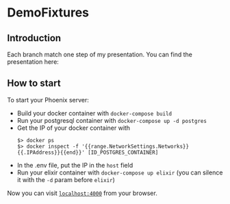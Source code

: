 # DemoFixtures

## Introduction

Each branch match one step of my presentation.
You can find the presentation here:

## How to start

To start your Phoenix server:

  * Build your docker container with `docker-compose build`
  * Run your postgresql container with `docker-compose up -d postgres`
  * Get the IP of your docker container with
    ```
    $> docker ps
    $> docker inspect -f '{{range.NetworkSettings.Networks}}{{.IPAddress}}{{end}}' [ID_POSTGRES_CONTAINER]
    ```
  * In the .env file, put the IP in the `host` field
  * Run your elixir container with `docker-compose up elixir` (you can silence it with the `-d` param before `elixir`)

Now you can visit [`localhost:4000`](http://localhost:4000) from your browser.

